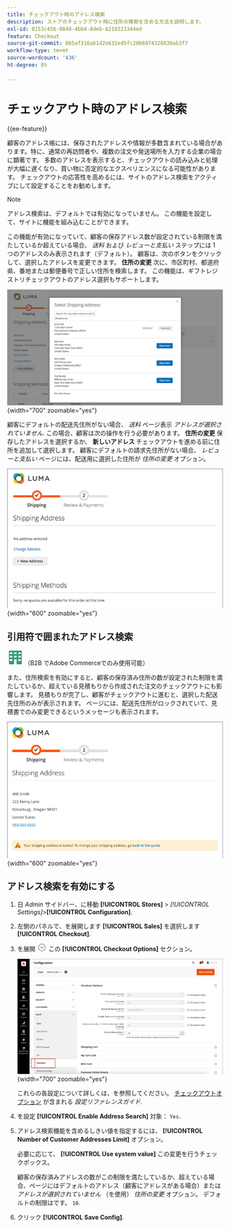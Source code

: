 ```yaml
---
title: チェックアウト時のアドレス検索
description: ストアのチェックアウト時に住所の検索を含める方法を説明します。
exl-id: 8153c456-0848-4bb4-8deb-8219323344ed
feature: Checkout
source-git-commit: 8b5af316ab1d2e632ed5fc2066974326830ab3f7
workflow-type: tm+mt
source-wordcount: '436'
ht-degree: 0%

---
```


# チェックアウト時のアドレス検索

{{ee-feature}}

顧客のアドレス帳には、保存されたアドレスや情報が多数含まれている場合があります。特に、通常の再訪問者や、複数の注文や発送場所を入力する企業の場合に顕著です。 多数のアドレスを表示すると、チェックアウトの読み込みと処理が大幅に遅くなり、買い物に否定的なエクスペリエンスになる可能性があります。 チェックアウトの応答性を高めるには、サイトのアドレス検索をアクティブにして設定することをお勧めします。

>[!NOTE]
>
>アドレス検索は、デフォルトでは有効になっていません。 この機能を設定して、サイトに機能を組み込むことができます。

この機能が有効になっていて、顧客の保存アドレス数が設定されている制限を満たしているか超えている場合、 _送料_ および _レビューと支払い_ ステップには 1 つのアドレスのみ表示されます（デフォルト）。 顧客は、次のボタンをクリックして、選択したアドレスを変更できます。 **住所の変更** 次に、市区町村、都道府県、番地または郵便番号で正しい住所を検索します。 この機能は、ギフトレジストリチェックアウトのアドレス選択もサポートします。

![保存された配送先住所が表示されたチェックアウト](./assets/storefront-checkout-address-search.png){width="700" zoomable="yes"}

顧客にデフォルトの配送先住所がない場合、 _送料_ ページ表示 _アドレスが選択されていません_. この場合、顧客は次の操作を行う必要があります。 **住所の変更** 保存したアドレスを選択するか、 **新しいアドレス** チェックアウトを進める前に住所を追加して選択します。 顧客にデフォルトの請求先住所がない場合、 _レビューと支払い_ ページには、配送用に選択した住所が _住所の変更_ オプション。

![アドレスが選択されていないメッセージのチェックアウト](./assets/storefront-checkout-address-search-no-default.png){width="600" zoomable="yes"}

## 引用符で囲まれたアドレス検索

![Adobe Commerceの B2B](../assets/b2b.svg) （B2B でAdobe Commerceでのみ使用可能）

また、住所検索を有効にすると、顧客の保存済み住所の数が設定された制限を満たしているか、超えている見積もりから作成された注文のチェックアウトにも影響します。 見積もりが完了し、顧客がチェックアウトに進むと、選択した配送先住所のみが表示されます。 ページには、配送先住所がロックされていて、見積書でのみ変更できるというメッセージも表示されます。

![見積書に対してロックされた配送先住所](./assets/quote-checkout-shipping-address-locked.png){width="600" zoomable="yes"}

## アドレス検索を有効にする

1. 日 _Admin_ サイドバー、に移動 **[!UICONTROL Stores]** > _[!UICONTROL Settings]_>**[!UICONTROL Configuration]**.

1. 左側のパネルで、を展開します **[!UICONTROL Sales]** を選択します **[!UICONTROL Checkout]**.

1. を展開 ![展開セレクター](../assets/icon-display-expand.png) この **[!UICONTROL Checkout Options]** セクション。

   ![設定 – チェックアウトオプション](./assets/checkout-checkout-options.png){width="700" zoomable="yes"}

   これらの各設定について詳しくは、を参照してください。 [チェックアウトオプション](../configuration-reference/sales/checkout.md#checkout-options) が含まれる _設定リファレンスガイド_.

1. を設定 **[!UICONTROL Enable Address Search]** 対象： `Yes`.

1. アドレス検索機能を含めるしきい値を指定するには、 **[!UICONTROL Number of Customer Addresses Limit]** オプション。

   必要に応じて、 **[!UICONTROL Use system value]** この変更を行うチェックボックス。

   顧客の保存済みアドレスの数がこの制限を満たしているか、超えている場合、ページにはデフォルトのアドレス（顧客にアドレスがある場合）または _アドレスが選択されていません_ （を使用） _住所の変更_ オプション。 デフォルトの制限はです。 `10`.

1. クリック **[!UICONTROL Save Config]**.

